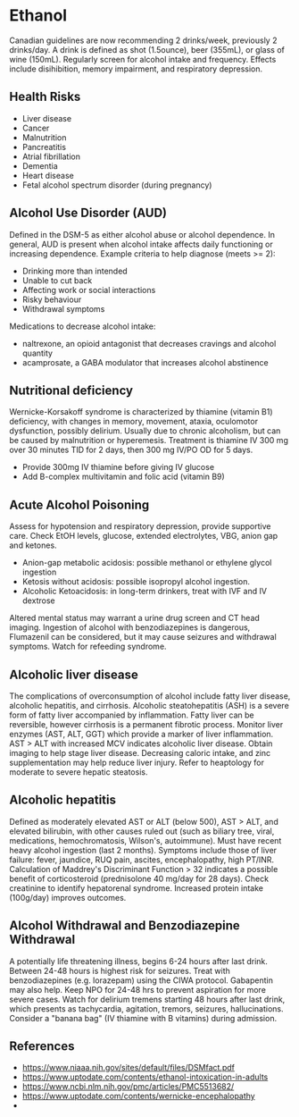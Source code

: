 # Ethanol
Canadian guidelines are now recommending 2 drinks/week, previously 2 drinks/day. A drink is defined as shot (1.5ounce), beer (355mL), or glass of wine (150mL). Regularly screen for alcohol intake and frequency. Effects include disihibition, memory impairment, and respiratory depression.

## Health Risks
- Liver disease
- Cancer
- Malnutrition
- Pancreatitis
- Atrial fibrillation
- Dementia
- Heart disease
- Fetal alcohol spectrum disorder (during pregnancy)

## Alcohol Use Disorder (AUD)
Defined in the DSM-5 as either alcohol abuse or alcohol dependence. In general, AUD is present when alcohol intake affects daily functioning or increasing dependence. Example criteria to help diagnose (meets >= 2):

- Drinking more than intended
- Unable to cut back
- Affecting work or social interactions
- Risky behaviour
- Withdrawal symptoms

Medications to decrease alcohol intake:
- naltrexone, an opioid antagonist that decreases cravings and alcohol quantity
- acamprosate, a GABA modulator that increases alcohol abstinence

## Nutritional deficiency
Wernicke-Korsakoff syndrome is characterized by thiamine (vitamin B1) deficiency, with changes in memory, movement, ataxia, oculomotor dysfunction, possibly delirium. Usually due to chronic alcoholism, but can be caused by malnutrition or hyperemesis. Treatment is thiamine IV 300 mg over 30 minutes TID for 2 days, then 300 mg IV/PO OD for 5 days.

- Provide 300mg IV thiamine before giving IV glucose
- Add B-complex multivitamin and folic acid (vitamin B9)

## Acute Alcohol Poisoning
Assess for hypotension and respiratory depression, provide supportive care. Check EtOH levels, glucose, extended electrolytes, VBG, anion gap and ketones.
- Anion-gap metabolic acidosis: possible methanol or ethylene glycol ingestion
- Ketosis without acidosis: possible isopropyl alcohol ingestion.
- Alcoholic Ketoacidosis: in long-term drinkers, treat with IVF and IV dextrose

Altered mental status may warrant a urine drug screen and CT head imaging. Ingestion of alcohol with benzodiazepines is dangerous, Flumazenil can be considered, but it may cause seizures and withdrawal symptoms. Watch for refeeding syndrome.

## Alcoholic liver disease
The complications of overconsumption of alcohol include fatty liver disease, alcoholic hepatitis, and cirrhosis. Alcoholic steatohepatitis (ASH) is a severe form of fatty liver accompanied by inflammation. Fatty liver can be reversible, however cirrhosis is a permanent fibrotic process. Monitor liver enzymes (AST, ALT, GGT) which provide a marker of liver inflammation. AST > ALT with increased MCV indicates alcoholic liver disease. Obtain imaging to help stage liver disease. Decreasing caloric intake, and zinc supplementation may help reduce liver injury. Refer to heaptology for moderate to severe hepatic steatosis.

## Alcoholic hepatitis
Defined as moderately elevated AST or ALT (below 500), AST > ALT, and elevated bilirubin, with other causes ruled out (such as biliary tree, viral, medications, hemochromatosis, Wilson's, autoimmune). Must have recent heavy alcohol ingestion (last 2 months). Symptoms include those of liver failure: fever, jaundice, RUQ pain, ascites, encephalopathy, high PT/INR. Calculation of Maddrey's Discriminant Function > 32 indicates a possible benefit of corticosteroid (prednisolone 40 mg/day for 28 days). Check creatinine to identify hepatorenal syndrome. Increased protein intake (100g/day) improves outcomes.

## Alcohol Withdrawal and Benzodiazepine Withdrawal
A potentially life threatening illness, begins 6-24 hours after last drink. Between 24-48 hours is highest risk for seizures. Treat with benzodiazepines (e.g. lorazepam) using the CIWA protocol. Gabapentin may also help. Keep NPO for 24-48 hrs to prevent aspiration for more severe cases. Watch for delirium tremens starting 48 hours after last drink, which presents as tachycardia, agitation, tremors, seizures, hallucinations. Consider a "banana bag" (IV thiamine with B vitamins) during admission.


## References
- https://www.niaaa.nih.gov/sites/default/files/DSMfact.pdf
- https://www.uptodate.com/contents/ethanol-intoxication-in-adults
- https://www.ncbi.nlm.nih.gov/pmc/articles/PMC5513682/
- https://www.uptodate.com/contents/wernicke-encephalopathy
- 
